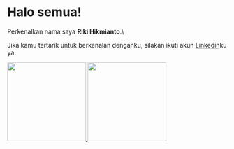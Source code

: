# Halo semua! 

Perkenalkan nama saya **Riki Hikmianto**.\

Jika kamu tertarik untuk berkenalan denganku, silakan ikuti akun [Linkedin](https://www.linkedin.com/in/riki-hikmianto-904391182/)ku ya.

<p align="left">
<a href="https://github.com/RikiHikmianto">
  <img height="180em" src="https://github-readme-stats-eight-theta.vercel.app/api?username=dimasmds&show_icons=true&theme=algolia&include_all_commits=true&count_private=true"/>
  <img height="180em" src="https://github-readme-stats-eight-theta.vercel.app/api/top-langs/?username=dimasmds&layout=compact&langs_count=8&theme=algolia"/>
</a>
</p>
